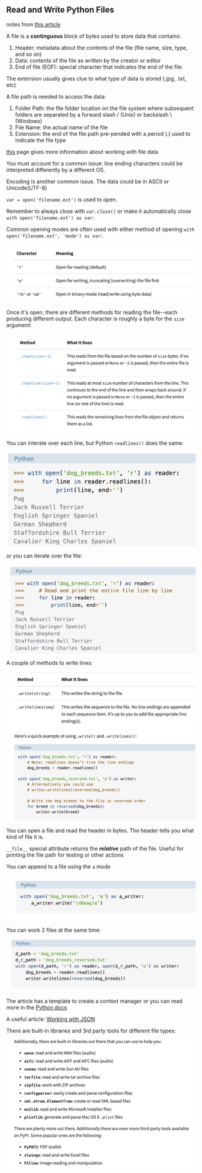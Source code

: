## Read and Write Python Files

notes from [this article](https://realpython.com/read-write-files-python/)

A file is a **continguous** block of bytes used to store data that contains:

1. Header: metadata about the contents of the file (file name, size, type, and so on)
2. Data: contents of the file as written by the creator or editor
3. End of file (EOF): special character that indicates the end of the file

The extension usually gives clue to what type of data is stored (.jpg, .txt, etc)

A file path is needed to access the data:

1. Folder Path: the file folder location on the file system where subsequent folders are separated by a forward slash / (Unix) or backslash \ (Windows)
2. File Name: the actual name of the file
3. Extension: the end of the file path pre-pended with a period (.) used to indicate the file type

[this](https://realpython.com/working-with-files-in-python/) page gives more information about working with file data

You must account for a common issue: line ending characters could be interpreted differently by a different OS. 

Encoding is another common issue.  The data could be in ASCII or Unicode(UTF-8)

`var = open('filename.ext')` is used to open.  

Remember to always close with `var.close()` or make it automatically close
`with open('filename.ext') as var:`

Common opening modes are often used with either method of opening `with open('filename.ext', 'mode') as var:`

![opening modes](./images/opening-modes.png)

Once it's open, there are different methods for reading the file--each producing different output. Each character is roughly a byte for the `size` argument:

![reading modes](./images/reading-modes.png)

You can interate over each line, but Python `readlines()` does the same:

![line-iteration](./images/line-iteration.png)


or you can iterate over the file: 

![line-iteration](./images/file-iteration.png)

A couple of methods to write lines:

![writing](./images/write.png)

You can open a file and read the header in bytes. The header tells you what kind of file it is.

`__file__` special attribute returns the ***relative*** path of the file.  Useful for printing the file path for testing or other actions

You can append to a file using the `a` mode

![append a file](./images/append-a-file.png)

You can work 2 files at the same time:

![work two files](./images/work-two-files.png)

The article has a template to create a context manager or you can read more in the [Python docs](https://docs.python.org/3/library/stdtypes.html#typecontextmanager)

A useful article: [Working with JSON](https://realpython.com/python-json/)

There are built-in libraries and 3rd party tools for different file types:

![read file types](./images/read-file-types.png)